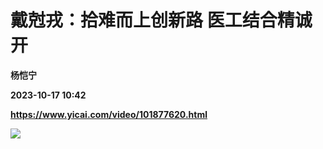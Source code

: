 # 戴尅戎：拾难而上创新路 医工结合精诚开
**杨恺宁**

**2023-10-17 10:42**

**https://www.yicai.com/video/101877620.html**

![](http://imgcdn.yicai.com/vms-new/2023/10/5b956caf70d27239310ff4b93594a091_EqZ4.jpg)